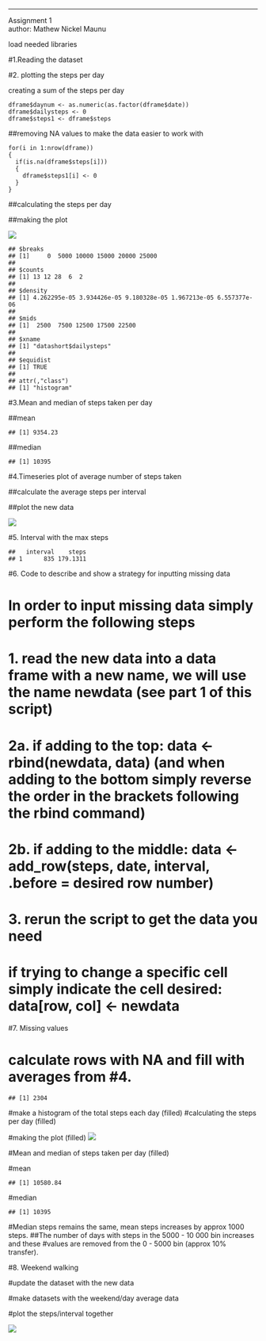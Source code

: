 ------------------------------------------------------------------------

Assignment 1  
author: Mathew Nickel Maunu

load needed libraries

\#1.Reading the dataset

\#2. plotting the steps per day

creating a sum of the steps per day

    dframe$daynum <- as.numeric(as.factor(dframe$date))
    dframe$dailysteps <- 0
    dframe$steps1 <- dframe$steps

\##removing NA values to make the data easier to work with

    for(i in 1:nrow(dframe))
    {
      if(is.na(dframe$steps[i]))
      {
        dframe$steps1[i] <- 0
      }
    }

\##calculating the steps per day

\##making the plot

![](ReproducibleResearchAssignment1_files/figure-markdown_strict/unnamed-chunk-7-1.png)

    ## $breaks
    ## [1]     0  5000 10000 15000 20000 25000
    ## 
    ## $counts
    ## [1] 13 12 28  6  2
    ## 
    ## $density
    ## [1] 4.262295e-05 3.934426e-05 9.180328e-05 1.967213e-05 6.557377e-06
    ## 
    ## $mids
    ## [1]  2500  7500 12500 17500 22500
    ## 
    ## $xname
    ## [1] "datashort$dailysteps"
    ## 
    ## $equidist
    ## [1] TRUE
    ## 
    ## attr(,"class")
    ## [1] "histogram"

\#3.Mean and median of steps taken per day

\##mean

    ## [1] 9354.23

\##median

    ## [1] 10395

\#4.Timeseries plot of average number of steps taken

\##calculate the average steps per interval

\##plot the new data

![](ReproducibleResearchAssignment1_files/figure-markdown_strict/unnamed-chunk-11-1.png)

\#5. Interval with the max steps

    ##   interval    steps
    ## 1      835 179.1311

\#6. Code to describe and show a strategy for inputting missing data

# In order to input missing data simply perform the following steps

# 1. read the new data into a data frame with a new name, we will use the name newdata (see part 1 of this script)

# 2a. if adding to the top: data &lt;- rbind(newdata, data) (and when adding to the bottom simply reverse the order in the brackets following the rbind command)

# 2b. if adding to the middle: data &lt;- add\_row(steps, date, interval, .before = desired row number)

# 3. rerun the script to get the data you need

# if trying to change a specific cell simply indicate the cell desired: data\[row, col\] &lt;- newdata

\#7. Missing values

# calculate rows with NA and fill with averages from \#4.

    ## [1] 2304

\#make a histogram of the total steps each day (filled) \#calculating
the steps per day (filled)

\#making the plot (filled)
![](ReproducibleResearchAssignment1_files/figure-markdown_strict/unnamed-chunk-15-1.png)

\#Mean and median of steps taken per day (filled)

\#mean

    ## [1] 10580.84

\#median

    ## [1] 10395

\#Median steps remains the same, mean steps increases by approx 1000
steps. \##The number of days with steps in the 5000 - 10 000 bin
increases and these \#values are removed from the 0 - 5000 bin (approx
10% transfer).

\#8. Weekend walking

\#update the dataset with the new data

\#make datasets with the weekend/day average data

\#plot the steps/interval together

![](ReproducibleResearchAssignment1_files/figure-markdown_strict/unnamed-chunk-20-1.png)

